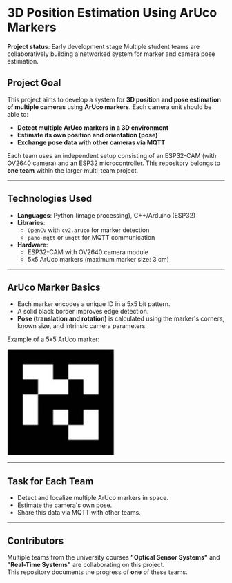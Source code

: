 # 3D Position Estimation Using ArUco Markers

**Project status**: Early development stage
Multiple student teams are collaboratively building a networked system for marker and camera pose estimation.

## Project Goal

This project aims to develop a system for **3D position and pose estimation of multiple cameras** using **ArUco markers**. Each camera unit should be able to:

- **Detect multiple ArUco markers in a 3D environment**
- **Estimate its own position and orientation (pose)**
- **Exchange pose data with other cameras via MQTT**

Each team uses an independent setup consisting of an ESP32-CAM (with OV2640 camera) and an ESP32 microcontroller. This repository belongs to **one team** within the larger multi-team project.

---

## Technologies Used

- **Languages**: Python (image processing), C++/Arduino (ESP32)
- **Libraries**:
  - `OpenCV` with `cv2.aruco` for marker detection
  - `paho-mqtt` or `umqtt` for MQTT communication
- **Hardware**:
  - ESP32-CAM with OV2640 camera module
  - 5x5 ArUco markers (maximum marker size: 3 cm)

---

## ArUco Marker Basics

- Each marker encodes a unique ID in a 5x5 bit pattern.
- A solid black border improves edge detection.
- **Pose (translation and rotation)** is calculated using the marker's corners, known size, and intrinsic camera parameters.

Example of a 5x5 ArUco marker:

![Example ArUco Marker](5x5ArucoMarker.jpeg)

---

## Task for Each Team

- Detect and localize multiple ArUco markers in space.
- Estimate the camera's own pose.
- Share this data via MQTT with other teams.

---

## Contributors

Multiple teams from the university courses **"Optical Sensor Systems"** and **"Real-Time Systems"** are collaborating on this project.  
This repository documents the progress of **one** of these teams.
